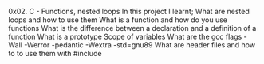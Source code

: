 0x02. C - Functions, nested loops
In this project I learnt;
   What are nested loops and how to use them
   What is a function and how do you use functions
   What is the difference between a declaration and a definition of a function
   What is a prototype
   Scope of variables
   What are the gcc flags -Wall -Werror -pedantic -Wextra -std=gnu89
   What are header files and how to to use them with #include
